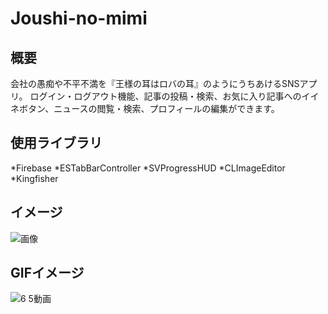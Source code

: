 # Joushi-no-mimi

## 概要
会社の愚痴や不平不満を『王様の耳はロバの耳』のようにうちあけるSNSアプリ。
ログイン・ログアウト機能、記事の投稿・検索、お気に入り記事へのイイネボタン、ニュースの閲覧・検索、プロフィールの編集ができます。

## 使用ライブラリ
*Firebase
*ESTabBarController
*SVProgressHUD
*CLImageEditor
*Kingfisher

## イメージ
![画像](https://user-images.githubusercontent.com/52473279/85937225-8512ce80-b93c-11ea-9aca-fab571d4f681.png)

## GIFイメージ
![6 5動画](https://user-images.githubusercontent.com/52473279/85937298-374a9600-b93d-11ea-8bce-3d76ff0e935b.gif)
